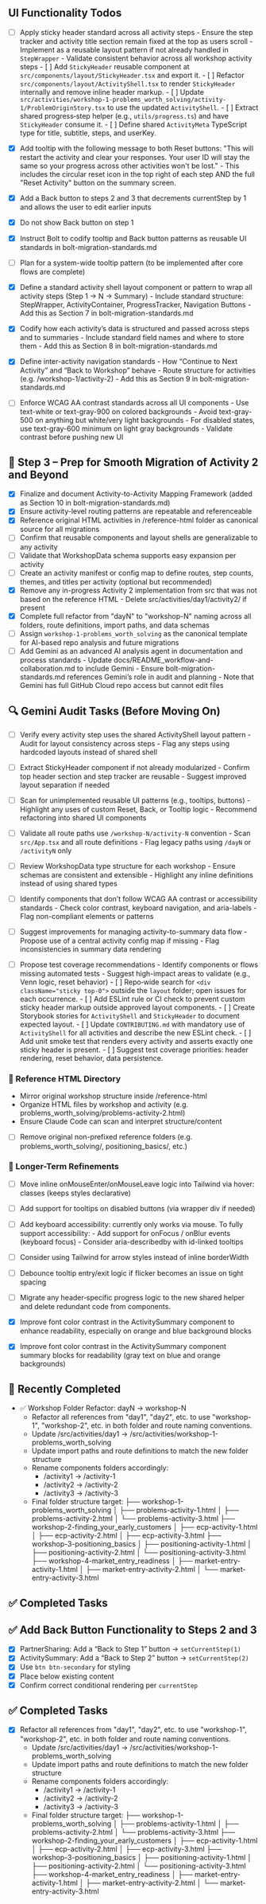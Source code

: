 ## UI Functionality Todos

- [ ] Apply sticky header standard across all activity steps
      - Ensure the step tracker and activity title section remain fixed at the top as users scroll
      - Implement as a reusable layout pattern if not already handled in `StepWrapper`
      - Validate consistent behavior across all workshop activity steps
      - [ ] Add `StickyHeader` reusable component at `src/components/layout/StickyHeader.tsx` and export it.
      - [ ] Refactor `src/components/layout/ActivityShell.tsx` to render `StickyHeader` internally and remove inline header markup.
      - [ ] Update `src/activities/workshop-1-problems_worth_solving/activity-1/ProblemOriginStory.tsx` to use the updated `ActivityShell`.
      - [ ] Extract shared progress‑step helper (e.g., `utils/progress.ts`) and have `StickyHeader` consume it.
      - [ ] Define shared `ActivityMeta` TypeScript type for title, subtitle, steps, and userKey.
- [x] Add tooltip with the following message to both Reset buttons:
      "This will restart the activity and clear your responses. Your user ID will stay the same so your progress across other activities won't be lost."
      - This includes the circular reset icon in the top right of each step AND the full "Reset Activity" button on the summary screen.
- [x] Add a Back button to steps 2 and 3 that decrements currentStep by 1 and allows the user to edit earlier inputs
- [x] Do not show Back button on step 1
- [x] Instruct Bolt to codify tooltip and Back button patterns as reusable UI standards in bolt-migration-standards.md
- [ ] Plan for a system-wide tooltip pattern (to be implemented after core flows are complete)

- [x] Define a standard activity shell layout component or pattern to wrap all activity steps (Step 1 → N → Summary)
      - Include standard structure: StepWrapper, ActivityContainer, ProgressTracker, Navigation Buttons
      - Add this as Section 7 in bolt-migration-standards.md
- [x] Codify how each activity’s data is structured and passed across steps and to summaries
      - Include standard field names and where to store them
      - Add this as Section 8 in bolt-migration-standards.md
- [x] Define inter-activity navigation standards
      - How “Continue to Next Activity” and “Back to Workshop” behave
      - Route structure for activities (e.g. /workshop-1/activity-2)
      - Add this as Section 9 in bolt-migration-standards.md
- [ ] Enforce WCAG AA contrast standards across all UI components
      - Use text-white or text-gray-900 on colored backgrounds
      - Avoid text-gray-500 on anything but white/very light backgrounds
      - For disabled states, use text-gray-600 minimum on light gray backgrounds
      - Validate contrast before pushing new UI

## 🧱 Step 3 – Prep for Smooth Migration of Activity 2 and Beyond

- [x] Finalize and document Activity-to-Activity Mapping Framework (added as Section 10 in bolt-migration-standards.md)
- [x] Ensure activity-level routing patterns are repeatable and referenceable
- [x] Reference original HTML activities in /reference-html folder as canonical source for all migrations
- [ ] Confirm that reusable components and layout shells are generalizable to any activity
- [ ] Validate that WorkshopData schema supports easy expansion per activity
- [ ] Create an activity manifest or config map to define routes, step counts, themes, and titles per activity (optional but recommended)
 - [x] Remove any in-progress Activity 2 implementation from src that was not based on the reference HTML
       - Delete src/activities/day1/activity2/ if present
- [x] Complete full refactor from "dayN" to "workshop-N" naming across all folders, route definitions, import paths, and data schemas
- [ ] Assign `workshop-1-problems_worth_solving` as the canonical template for AI-based repo analysis and future migrations
- [ ] Add Gemini as an advanced AI analysis agent in documentation and process standards
      - Update docs/README_workflow-and-collaboration.md to include Gemini
      - Ensure bolt-migration-standards.md references Gemini’s role in audit and planning
      - Note that Gemini has full GitHub Cloud repo access but cannot edit files

## 🔍 Gemini Audit Tasks (Before Moving On)

- [ ] Verify every activity step uses the shared ActivityShell layout pattern
      - Audit for layout consistency across steps
      - Flag any steps using hardcoded layouts instead of shared shell

- [ ] Extract StickyHeader component if not already modularized
      - Confirm top header section and step tracker are reusable
      - Suggest improved layout separation if needed

- [ ] Scan for unimplemented reusable UI patterns (e.g., tooltips, buttons)
      - Highlight any uses of custom Reset, Back, or Tooltip logic
      - Recommend refactoring into shared UI components

- [ ] Validate all route paths use `/workshop-N/activity-N` convention
      - Scan `src/App.tsx` and all route definitions
      - Flag legacy paths using `/dayN` or `/activityN` only

- [ ] Review WorkshopData type structure for each workshop
      - Ensure schemas are consistent and extensible
      - Highlight any inline definitions instead of using shared types

- [ ] Identify components that don’t follow WCAG AA contrast or accessibility standards
      - Check color contrast, keyboard navigation, and aria-labels
      - Flag non-compliant elements or patterns

- [ ] Suggest improvements for managing activity-to-summary data flow
      - Propose use of a central activity config map if missing
      - Flag inconsistencies in summary data rendering

- [ ] Propose test coverage recommendations
      - Identify components or flows missing automated tests
      - Suggest high-impact areas to validate (e.g., Venn logic, reset behavior)
      - [ ] Repo‑wide search for `<div className="sticky top-0">` outside the `layout` folder; open issues for each occurrence.
      - [ ] Add ESLint rule or CI check to prevent custom sticky header markup outside approved layout components.
      - [ ] Create Storybook stories for `ActivityShell` and `StickyHeader` to document expected layout.
      - [ ] Update `CONTRIBUTING.md` with mandatory use of `ActivityShell` for all activities and describe the new ESLint check.
      - [ ] Add unit smoke test that renders every activity and asserts exactly one sticky header is present.
      - [ ] Suggest test coverage priorities: header rendering, reset behavior, data persistence.

### 📁 Reference HTML Directory

- Mirror original workshop structure inside /reference-html
- Organize HTML files by workshop and activity (e.g. problems_worth_solving/problems-activity-2.html)
- Ensure Claude Code can scan and interpret structure/content

- [ ] Remove original non-prefixed reference folders (e.g. problems_worth_solving/, positioning_basics/, etc.)

### 🔮 Longer-Term Refinements

- [ ] Move inline onMouseEnter/onMouseLeave logic into Tailwind via hover: classes (keeps styles declarative)
- [ ] Add support for tooltips on disabled buttons (via wrapper div if needed)
- [ ] Add keyboard accessibility: currently only works via mouse. To fully support accessibility:
      - Add support for onFocus / onBlur events (keyboard focus)
      - Consider aria-describedby with id-linked tooltips
- [ ] Consider using Tailwind for arrow styles instead of inline borderWidth
- [ ] Debounce tooltip entry/exit logic if flicker becomes an issue on tight spacing
- [ ] Migrate any header‑specific progress logic to the new shared helper and delete redundant code from components.

- [x] Improve font color contrast in the ActivitySummary component to enhance readability, especially on orange and blue background blocks
- [x] Improve font color contrast in the ActivitySummary component summary blocks for readability (gray text on blue and orange backgrounds)



## 🧹 Recently Completed

- ✅ Workshop Folder Refactor: dayN → workshop-N
  - Refactor all references from "day1", "day2", etc. to use "workshop-1", "workshop-2", etc. in both folder and route naming conventions.
  - Update /src/activities/day1 → /src/activities/workshop-1-problems_worth_solving
  - Update import paths and route definitions to match the new folder structure
  - Rename components folders accordingly:
      - /activity1 → /activity-1
      - /activity2 → /activity-2
      - /activity3 → /activity-3
  - Final folder structure target:
      ├── workshop-1-problems_worth_solving
      │   ├── problems-activity-1.html
      │   ├── problems-activity-2.html
      │   └── problems-activity-3.html
      ├── workshop-2-finding_your_early_customers
      │   ├── ecp-activity-1.html
      │   ├── ecp-activity-2.html
      │   ├── ecp-activity-3.html
      ├── workshop-3-positioning_basics
      │   ├── positioning-activity-1.html
      │   ├── positioning-activity-2.html
      │   └── positioning-activity-3.html
      ├── workshop-4-market_entry_readiness
      │   ├── market-entry-activity-1.html
      │   ├── market-entry-activity-2.html
      │   └── market-entry-activity-3.html

## ✅ Completed Tasks

## ✅ Add Back Button Functionality to Steps 2 and 3

- [x] PartnerSharing: Add a “Back to Step 1” button → `setCurrentStep(1)`
- [x] ActivitySummary: Add a “Back to Step 2” button → `setCurrentStep(2)`
- [x] Use `btn btn-secondary` for styling
- [x] Place below existing content
- [x] Confirm correct conditional rendering per `currentStep`

## ✅ Completed Tasks

- [x] Refactor all references from "day1", "day2", etc. to use "workshop-1", "workshop-2", etc. in both folder and route naming conventions.
  - Update /src/activities/day1 → /src/activities/workshop-1-problems_worth_solving
  - Update import paths and route definitions to match the new folder structure
  - Rename components folders accordingly:
      - /activity1 → /activity-1
      - /activity2 → /activity-2
      - /activity3 → /activity-3
  - Final folder structure target:
      ├── workshop-1-problems_worth_solving
      │   ├── problems-activity-1.html
      │   ├── problems-activity-2.html
      │   └── problems-activity-3.html
      ├── workshop-2-finding_your_early_customers
      │   ├── ecp-activity-1.html
      │   ├── ecp-activity-2.html
      │   ├── ecp-activity-3.html
      ├── workshop-3-positioning_basics
      │   ├── positioning-activity-1.html
      │   ├── positioning-activity-2.html
      │   └── positioning-activity-3.html
      ├── workshop-4-market_entry_readiness
      │   ├── market-entry-activity-1.html
      │   ├── market-entry-activity-2.html
      │   └── market-entry-activity-3.html